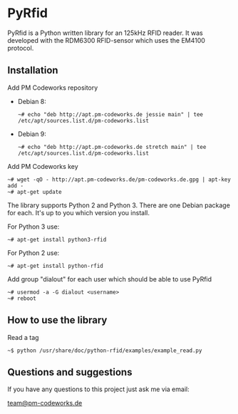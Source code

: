 PyRfid
======

PyRfid is a Python written library for an 125kHz RFID reader. It was developed with the RDM6300 RFID-sensor which uses the EM4100 protocol.

Installation
------------

Add PM Codeworks repository

* Debian 8:

    `~# echo "deb http://apt.pm-codeworks.de jessie main" | tee /etc/apt/sources.list.d/pm-codeworks.list`

* Debian 9:

    `~# echo "deb http://apt.pm-codeworks.de stretch main" | tee /etc/apt/sources.list.d/pm-codeworks.list`

Add PM Codeworks key

    ~# wget -qO - http://apt.pm-codeworks.de/pm-codeworks.de.gpg | apt-key add -
    ~# apt-get update

The library supports Python 2 and Python 3. There are one Debian package for each. It's up to you which version you install.

For Python 3 use:

    ~# apt-get install python3-rfid

For Python 2 use:

    ~# apt-get install python-rfid

Add group "dialout" for each user which should be able to use PyRfid

    ~# usermod -a -G dialout <username>
    ~# reboot

How to use the library
----------------------

Read a tag

    ~$ python /usr/share/doc/python-rfid/examples/example_read.py


Questions and suggestions
-------------------------

If you have any questions to this project just ask me via email:

<team@pm-codeworks.de>
